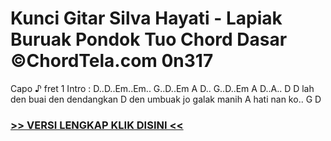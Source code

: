
 # Kunci Gitar Silva Hayati - Lapiak Buruak Pondok Tuo Chord Dasar ©ChordTela.com 0n317


Capo ♪ fret 1 Intro : D..D..Em..Em.. G..D..Em A D.. G..D..Em A D..A.. D D lah den buai den dendangkan D den umbuak jo galak manih A hati nan ko.. G D

###  <a href="https://shortlighzx.web.app?sq=Kunci Gitar Silva Hayati - Lapiak Buruak Pondok Tuo Chord Dasar ©ChordTela.com"> >> VERSI LENGKAP KLIK DISINI << </a>
